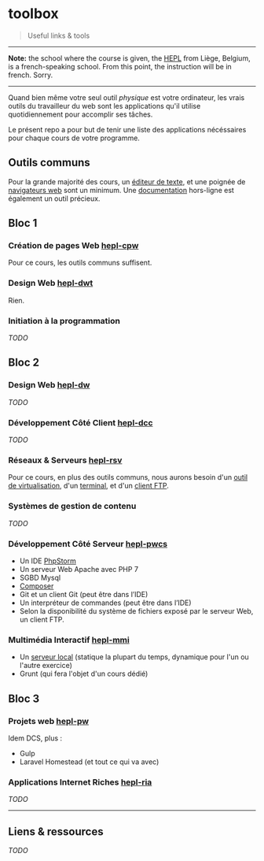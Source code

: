 # toolbox

> Useful links &amp; tools

* * *

**Note:** the school where the course is given, the [HEPL](http://www.provincedeliege.be/hauteecole) from Liège, Belgium, is a french-speaking school. From this point, the instruction will be in french. Sorry.

* * *

Quand bien même votre seul outil _physique_ est votre ordinateur, les vrais outils du travailleur du web sont les applications qu'il utilise quotidiennement pour accomplir ses tâches.

Le présent repo a pour but de tenir une liste des applications nécéssaires pour chaque cours de votre programme.

## Outils communs

Pour la grande majorité des cours, un [éditeur de texte](./app/editeurs.md), et une poignée de [navigateurs web](./app/navigateurs.md) sont un minimum. Une [documentation](./app/divers.md#Documentation) hors-ligne est également un outil précieux.

## Bloc 1

### Création de pages Web [hepl-cpw](https://github.com/hepl-cpw)

Pour ce cours, les outils communs suffisent.

### Design Web [hepl-dwt](https://github.com/hepl-dwt)

Rien.

### Initiation à la programmation

_TODO_

## Bloc 2

### Design Web [hepl-dw](https://github.com/hepl-dw)

_TODO_

### Développement Côté Client [hepl-dcc](https://github.com/hepl-dcc)

_TODO_

### Réseaux & Serveurs [hepl-rsv](https://github.com/hepl-rsv)

Pour ce cours, en plus des outils communs, nous aurons besoin d'un [outil de virtualisation](./app/serveurs.md#Virtualisation), d'un [terminal](./app/divers.md#Terminal), et d'un [client FTP](./app/serveurs.md#FTP).

### Systèmes de gestion de contenu

_TODO_

### Développement Côté Serveur [hepl-pwcs](https://github.com/hepl-pwcs)

- Un IDE [PhpStorm](https://www.jetbrains.com/phpstorm/)
- Un serveur Web Apache avec PHP 7
- SGBD Mysql
- [Composer](http://www.getcomposer.org)
- Git et un client Git (peut être dans l’IDE)
- Un interpréteur de commandes (peut être dans l’IDE)
- Selon la disponibilité du système de fichiers exposé par le serveur Web, un client FTP.

### Multimédia Interactif [hepl-mmi](https://github.com/hepl-mmi)

- Un [serveur local](./app/serveurs.md#Serveurs) (statique la plupart du temps, dynamique pour l'un ou l'autre exercice)
- Grunt (qui fera l'objet d'un cours dédié)

## Bloc 3

### Projets web [hepl-pw](https://github.com/hepl-pw)

Idem DCS, plus :

- Gulp
- Laravel Homestead (et tout ce qui va avec)


### Applications Internet Riches [hepl-ria](https://github.com/hepl-ria)

_TODO_

* * *

## Liens & ressources

_TODO_
